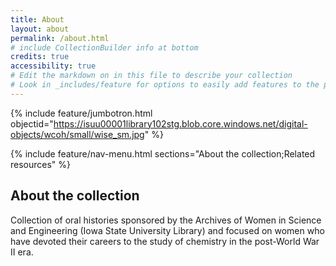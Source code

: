 ```yaml
---
title: About
layout: about
permalink: /about.html
# include CollectionBuilder info at bottom
credits: true
accessibility: true
# Edit the markdown on in this file to describe your collection
# Look in _includes/feature for options to easily add features to the page
---
```


{% include feature/jumbotron.html objectid="https://isuu00001library102stg.blob.core.windows.net/digital-objects/wcoh/small/wise_sm.jpg" %} 

{% include feature/nav-menu.html sections="About the collection;Related resources" %}

## About the collection

Collection of oral histories sponsored by the Archives of Women in Science and Engineering (Iowa State University Library) and focused on women who have devoted their careers to the study of chemistry in the post-World War II era.